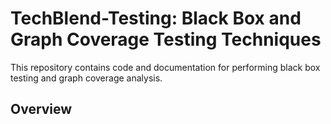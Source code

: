# TechBlend-Testing: Black Box and Graph Coverage Testing Techniques 

This repository contains code and documentation for performing black box testing and graph coverage analysis.

## Overview

